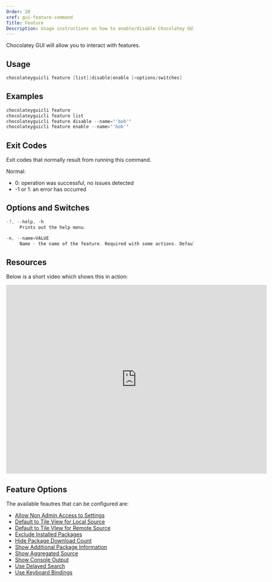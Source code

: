 ```yaml
---
Order: 20
xref: gui-feature-command
Title: Feature
Description: Usage instructions on how to enable/disable Chocolatey GUI features
---
```


Chocolatey GUI will allow you to interact with features.

## Usage

```powershell
chocolateyguicli feature [list]|disable|enable [<options/switches]
```

## Examples

```powershell
chocolateyguicli feature
chocolateyguicli feature list
chocolateyguicli feature disable --name="'bob'"
chocolateyguicli feature enable --name="'bob'"
```

## Exit Codes

Exit codes that normally result from running this command.

Normal:

- 0: operation was successful, no issues detected
- -1 or 1: an error has occurred

## Options and Switches

```powershell
-?, --help, -h
     Prints out the help menu.

-n, --name=VALUE
     Name - the name of the feature. Required with some actions. Defaults to empty.
```

## Resources

Below is a short video which shows this in action:

<iframe width="700" height="506" src="https://www.youtube.com/embed/_AkDNQFoCtc" frameborder="0" allow="autoplay; encrypted-media" allowfullscreen></iframe>

## Feature Options

The available feautres that can be configured are:

* [Allow Non Admin Access to Settings](xref:allow-non-admin-access-to-settings)
* [Default to Tile View for Local Source](xref:default-to-tile-view-for-local-source)
* [Default to Tile VIew for Remote Source](xref:default-to-tile-view-for-remote-source)
* [Exclude Installed Packages](xref:exclude-installed-packages)
* [Hide Package Download Count](xref:hide-package-download-count)
* [Show Additional Package Information](xref:show-additional-package-information)
* [Show Aggregated Source](xref:show-aggregated-source-view)
* [Show Console Output](xref:show-console-output)
* [Use Delayed Search](xref:use-delayed-search)
* [Use Keyboard Bindings](xref:use-keyboard-bindings)